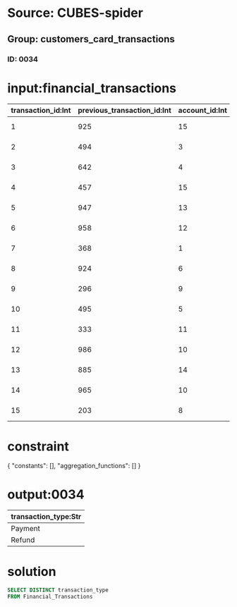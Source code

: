 # Source: CUBES-spider
## Group: customers_card_transactions
### ID: 0034

# input:financial_transactions

| transaction_id:Int | previous_transaction_id:Int | account_id:Int | card_id:Int | transaction_type:Str | transaction_date:Str | transaction_amount:Dbl | transaction_comment:Str | other_transaction_details:Str |
|---|---|---|---|---|---|---|---|---|
| 1 | 925 | 15 | 1 | Payment | 2018-03-24 06:41:41 | 1701.23 | nan | nan |
| 2 | 494 | 3 | 2 | Refund | 2018-03-24 12:08:55 | 1931.76 | nan | nan |
| 3 | 642 | 4 | 3 | Payment | 2018-03-24 09:08:27 | 486.56 | nan | nan |
| 4 | 457 | 15 | 4 | Refund | 2018-03-23 21:59:28 | 1336.21 | nan | nan |
| 5 | 947 | 13 | 5 | Refund | 2018-03-23 21:43:32 | 357.06 | nan | nan |
| 6 | 958 | 12 | 6 | Refund | 2018-03-24 11:48:28 | 1967.75 | nan | nan |
| 7 | 368 | 1 | 6 | Refund | 2018-03-24 05:13:42 | 1483.05 | nan | nan |
| 8 | 924 | 6 | 7 | Refund | 2018-03-24 14:47:05 | 1194.48 | nan | nan |
| 9 | 296 | 9 | 6 | Payment | 2018-03-24 05:31:43 | 1475.56 | nan | nan |
| 10 | 495 | 5 | 7 | Payment | 2018-03-24 05:45:57 | 1795.66 | nan | nan |
| 11 | 333 | 11 | 7 | Refund | 2018-03-24 10:39:09 | 462.63 | nan | nan |
| 12 | 986 | 10 | 9 | Payment | 2018-03-24 15:17:49 | 1658.32 | nan | nan |
| 13 | 885 | 14 | 11 | Refund | 2018-03-24 17:00:41 | 1298.73 | nan | nan |
| 14 | 965 | 10 | 12 | Refund | 2018-03-24 16:31:34 | 945.43 | nan | nan |
| 15 | 203 | 8 | 12 | Payment | 2018-03-24 10:48:34 | 1529.97 | nan | nan |

# constraint

{
  "constants": [],
  "aggregation_functions": []
}

# output:0034

| transaction_type:Str |
|---|
| Payment |
| Refund |

# solution

```sql
SELECT DISTINCT transaction_type
FROM Financial_Transactions
```
